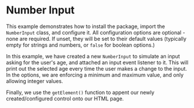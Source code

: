 # Number Input

This example demonstrates how to install the package, import the `NumberInput` class, and configure it. All configuration options are optional - none are required. If unset, they will be set to their default values (typically empty for strings and numbers, or `false` for boolean options.)

In this example, we have created a new `NumberInput` to simulate an input asking for the user's age, and attached an input event listener to it. This will print out the selected age every time the user makes a change to the input. In the options, we are enforcing a minimum and maximum value, and only allowing integer values.

Finally, we use the `getElement()` function to appent our newly created/configured control onto our HTML page.